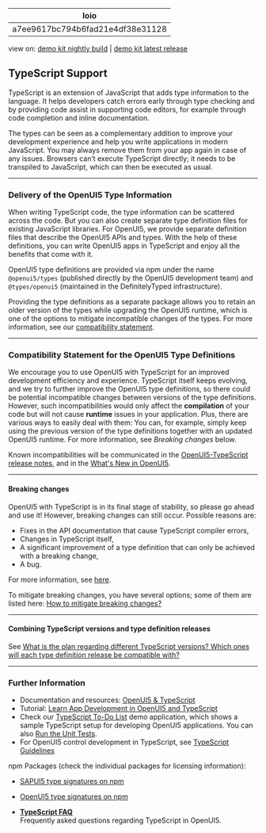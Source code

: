 <!-- loioa7ee9617bc794b6fad21e4df38e31128 -->

| loio |
| -----|
| a7ee9617bc794b6fad21e4df38e31128 |

<div id="loio">

view on: [demo kit nightly build](https://sdk.openui5.org/nightly/#/topic/a7ee9617bc794b6fad21e4df38e31128) | [demo kit latest release](https://sdk.openui5.org/topic/a7ee9617bc794b6fad21e4df38e31128)</div>

## TypeScript Support

TypeScript is an extension of JavaScript that adds type information to the language. It helps developers catch errors early through type checking and by providing code assist in supporting code editors, for example through code completion and inline documentation.

The types can be seen as a complementary addition to improve your development experience and help you write applications in modern JavaScript. You may always remove them from your app again in case of any issues. Browsers can’t execute TypeScript directly; it needs to be transpiled to JavaScript, which can then be executed as usual.

***

<a name="loioa7ee9617bc794b6fad21e4df38e31128__section_wg2_31v_4xb"/>

### Delivery of the OpenUI5 Type Information

When writing TypeScript code, the type information can be scattered across the code. But you can also create separate type definition files for existing JavaScript libraries. For OpenUI5, we provide separate definition files that describe the OpenUI5 APIs and types. With the help of these definitions, you can write OpenUI5 apps in TypeScript and enjoy all the benefits that come with it.

OpenUI5 type definitions are provided via npm under the name `@openui5/types` \(published directly by the OpenUI5 development team\) and `@types/openui5` \(maintained in the DefinitelyTyped infrastructure\).

Providing the type definitions as a separate package allows you to retain an older version of the types while upgrading the OpenUI5 runtime, which is one of the options to mitigate incompatible changes of the types. For more information, see our [compatibility statement](TypeScript_Support_a7ee961.md#loioa7ee9617bc794b6fad21e4df38e31128__section_CSTD).

***

<a name="loioa7ee9617bc794b6fad21e4df38e31128__section_CSTD"/>

### Compatibility Statement for the OpenUI5 Type Definitions

We encourage you to use OpenUI5 with TypeScript for an improved development efficiency and experience. TypeScript itself keeps evolving, and we try to further improve the OpenUI5 type definitions, so there could be potential incompatible changes between versions of the type definitions. However, such incompatibilities would only affect the **compilation** of your code but will not cause **runtime** issues in your application. Plus, there are various ways to easily deal with them: You can, for example, simply keep using the previous version of the type definitions together with an updated OpenUI5 runtime. For more information, see *Breaking changes* below.

Known incompatibilities will be communicated in the [OpenUI5-TypeScript release notes](https://sap.github.io/ui5-typescript/releasenotes.html), and in the [What's New in OpenUI5](What_s_New_in_OpenUI5_99ac68a.md).

***

#### Breaking changes

OpenUI5 with TypeScript is in its final stage of stability, so please go ahead and use it! However, breaking changes can still occur. Possible reasons are:

-   Fixes in the API documentation that cause TypeScript compiler errors,
-   Changes in TypeScript itself,
-   A significant improvement of a type definition that can only be achieved with a breaking change,
-   A bug.

For more information, see [here](https://sap.github.io/ui5-typescript/beta-statement.html#why-will-there-still-be-breaking-changes-even-after-the-type-definitions-have-left-beta-stage).

To mitigate breaking changes, you have several options; some of them are listed here: [How to mitigate breaking changes?](https://sap.github.io/ui5-typescript/beta-statement.html#how-to-mitigate-breaking-changes-within-as-well-as-after-beta-phase)

***

#### Combining TypeScript versions and type definition releases

See [What is the plan regarding different TypeScript versions? Which ones will each type definition release be compatible with?](https://sap.github.io/ui5-typescript/beta-statement.html#what-is-the-plan-regarding-different-typescript-versions-which-ones-will-each-type-definition-release-be-compatible-with)

***

<a name="loioa7ee9617bc794b6fad21e4df38e31128__section_pf4_34z_jyb"/>

### Further Information

-   Documentation and resources: [OpenUI5 & TypeScript](https://sap.github.io/ui5-typescript/)
-   Tutorial: [Learn App Development in OpenUI5 and TypeScript](https://github.com/SAP-samples/ui5-typescript-tutorial)
-   Check our [TypeScript To-Do List](https://sdk.openui5.org/entity/sap.m.sample.TsTodos/sample/sap.m.sample.TsTodos.webapp) demo application, which shows a sample TypeScript setup for developing OpenUI5 applications. You can also [Run the Unit Tests](https://sdk.openui5.org/test-resources/sap/m/demokit/sample/TsTodos/test/unit/unitTests.qunit.html).
-   For OpenUI5 control development in TypeScript, see [TypeScript Guidelines](TypeScript_Guidelines_192397d.md)

npm Packages \(check the individual packages for licensing information\):

-   [SAPUI5 type signatures on npm](https://www.npmjs.com/package/@sapui5/types)
-   [OpenUI5 type signatures on npm](https://www.npmjs.com/package/@openui5/types)

-   **[TypeScript FAQ](TypeScript_FAQ_8439949.md "Frequently asked questions regarding TypeScript in OpenUI5. ")**  
Frequently asked questions regarding TypeScript in OpenUI5.

